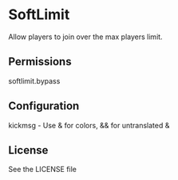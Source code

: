 SoftLimit
=========

Allow players to join over the max players limit.

Permissions
-----------
softlimit.bypass

Configuration
-------------
kickmsg - Use & for colors, && for untranslated &

License
-------
See the LICENSE file